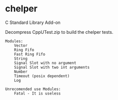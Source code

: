 chelper
=======

C Standard Library Add-on

Decompress CppUTest.zip to build the chelper tests.


	Modules:
		Vector 
		Ring Fifo
		Fast Ring Fifo
		String 
		Signal Slot with no argument
		Signal Slot with two int arguments 
		Number
		Timeout (posix dependent)
		Log
	
	Unrecomended use Modules:
		Fatal - It is useless

		
	


